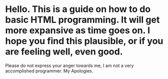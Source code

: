 <h1><strong>Hello. This is a guide on how to do basic HTML programming. It will get more expansive as time goes on. I hope you find this plausible, or if you are feeling well, even good.</strong></h1>
<p>Please do not express your anger towards me, I am not a very accomplished programmer. My Apologies.</p>
